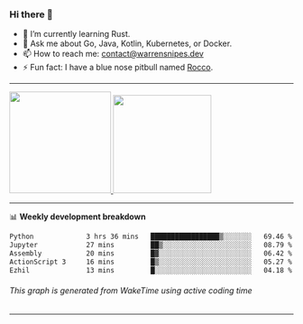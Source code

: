 ### Hi there 👋

- 🌱 I’m currently learning Rust.
- 💬 Ask me about Go, Java, Kotlin, Kubernetes, or Docker.
- 📫 How to reach me: contact@warrensnipes.dev
- ⚡ Fun fact: I have a blue nose pitbull named [Rocco](https://i.imgur.com/iLsSCKu.jpg).

-------


<a href="https://github.com/LockedThread/LockedThread">
  <img height="180em" src="https://github-readme-stats.vercel.app/api?username=LockedThread&theme=transparent&bg_color=00000000&show_icons=true&count_private=true" />
  <img height="174em" src="https://github-readme-stats.vercel.app/api/top-langs?username=LockedThread&theme=transparent&layout=compact&hide_progress=true&bg_color=00000000" />
  </a>

-------

📊 **Weekly development breakdown**
<!--START_SECTION:waka-->

```txt
Python             3 hrs 36 mins   █████████████████▒░░░░░░░   69.46 %
Jupyter            27 mins         ██▒░░░░░░░░░░░░░░░░░░░░░░   08.79 %
Assembly           20 mins         █▓░░░░░░░░░░░░░░░░░░░░░░░   06.42 %
ActionScript 3     16 mins         █▒░░░░░░░░░░░░░░░░░░░░░░░   05.27 %
Ezhil              13 mins         █░░░░░░░░░░░░░░░░░░░░░░░░   04.18 %
```

<!--END_SECTION:waka-->
###### *This graph is generated from WakeTime using active coding time*
-------
